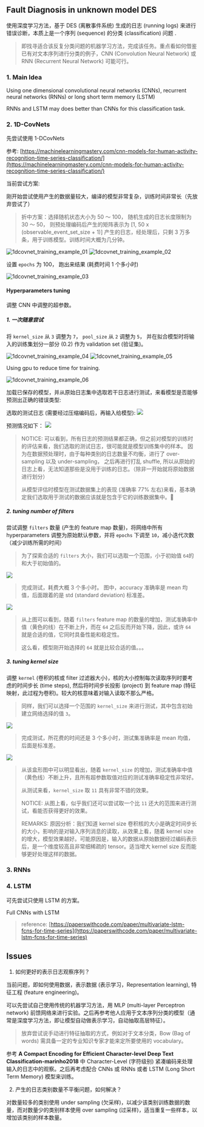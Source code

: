 
## Fault Diagnosis in unknown model DES

使用深度学习方法，基于 DES (离散事件系统) 生成的日志 (running logs) 来进行错误诊断，本质上是一个序列 (sequence) 的分类 (classification) 问题 .

> 即找寻适合该反复分类问题的机器学习方法，完成该任务。重点看如何借鉴已有对文本序列进行分类的例子，CNN (Convolution Neural Network) 或 RNN (Recurrent Neural Network) 可能可行。


### 1. Main Idea

Using one dimensional convolutional neural networks (CNNs), recurrent neural networks (RNNs) or long short term memory (LSTM)

RNNs and LSTM may does better than CNNs for this classification task.

### 2. 1D-CovNets

先尝试使用 1-DCovNets

参考: [https://machinelearningmastery.com/cnn-models-for-human-activity-recognition-time-series-classification/](https://machinelearningmastery.com/cnn-models-for-human-activity-recognition-time-series-classification/)

当前尝试方案:

刚开始尝试使用产生的数据量较大，编译的模型非常复杂，训练时间非常长（先放弃尝试了）

> 折中方案：选择随机状态大小为 50 ～ 100， 随机生成的日志长度限制为 30 ～ 50， 则预处理编码后产生的矩阵表示为 [1, 50 x (observable_event_set_size + 1)\]
> 产生的日志，经处理后，只剩 3 万多条，用于训练模型。训练时间大概为几分钟。

![1dcovnet_training_example_01](./images/1dcovnet_training_test_01.png)
![1dcovnet_training_example_02](./images/1dcovnet_training_test_02.png)

设置 ``epochs`` 为 100， 跑出来结果 (耗费时间 1 个多小时)

![1dcovnet_training_example_03](./images/1dcovnet_training_test_03_100-epochs.png)

#### Hyperparameters tuning

调整 CNN 中调整的超参数。

##### 1. 一次随意尝试

将 ``kernel_size`` 从 ``3`` 调整为 ``7``， ``pool_size`` 从 ``2`` 调整为 ``5``， 并在拟合模型时将输入的训练集划分一部分 (0.2) 作为 validation set (验证集)。

![1dcovnet_training_example_04](./images/1dcovnet_training_test_03_100-epochs_kernel_pool_size_changed_test_01_model.png)
![1dcovnet_training_example_05](./images/1dcovnet_training_test_03_100-epochs_kernel_pool_size_changed_test_01_training_result.png)

Using gpu to reduce time for training.

![1dcovnet_training_example_06](./images/1dcovnet_training_test_03_100-epochs_kernel_pool_size_changed_test_01_training_result_using_gpu.png)

加载已保存的模型，并从原始日志集中选取若干日志进行测试，来看模型是否能够预测出正确的错误类型:

选取的测试日志 (需要经过压缩编码后，再输入给模型):
![](./images/1dcovnet_training_test_03_100-epochs_prediction_test_01_test_logs.png)

预测情况如下：
![](./images/1dcovnet_training_test_03_100-epochs_prediction_test_01.png)

> NOTICE: 可以看到，所有日志的预测结果都正确，但之前对模型的训练时的评估来看，我们选取的测试日志，很可能就是模型训练集中的样本。
> 因为在数据预处理时，由于每种类别的日志数量不均衡，进行了 over-sampling 以及 under-sampling， 之后再进行打乱 shuffle, 所以从原始的日志上看，无法知道那些是没用于训练的日志。（除非一开始就将原始数据进行划分）
>
> 从模型评估时模型在测试数据集上的表现 (准确率 77% 左右)来看，基本确定我们选取用于测试的数据应该就是包含于它的训练数据集中。🤔

##### 2. tuning number of filters

尝试调整 ``filters`` 数量 (产生的 feature map 数量)，将网络中所有 hyperparameters 调整为原始默认参数，并将 ``epochs`` 下调至 ``10``，减小迭代次数（减少训练所需的时间）
> 为了探索合适的 ``filters`` 大小，我们可以选取一个范围，小于初始值 ``64``的和大于初始值的。

![](./images/1dcovnet_training_test_04_filters_tuning_01.png)
> 完成测试，耗费大概 3 个多小时。 图中，accuracy 准确率是 mean 均值，后面跟着的是 std (standard deviation) 标准差。

![](./images/1dcovnet_training_test_04_filters_tuning_exp_cnn_filters.png)
> 从上图可以看到，随着 ``filters`` feature map 的数量的增加，测试准确率中值（黄色的线）在不断上升，而在 ``64`` 之后反而开始下降，因此，或许 ``64`` 就是合适的值，它同时具备性能和稳定性。
>
> 这么看，模型刚开始选择的 ``64`` 就是比较合适的值。。。

##### 3. tuning kernel size

调整 ``kernel`` (卷积的核或 filter 过滤器大小)，核的大小控制每次读取序列时要考虑的时间步长 (time steps), 然后将时间步长投影 (project) 到 feature map (特征映射，此过程为卷积)。较大的核意味着对输入读取不那么严格。
> 同样，我们可以选择一个范围的 ``kernel_size`` 来进行测试，其中包含初始建立网络选择的值 ``3``。

![](./images/1dconvnet_training_test_05_kernel_size_01.png)
> 完成测试，所花费的时间还是 3 个多小时，测试集准确率是 mean 均值，后面是标准差。

![](./images/1dconvnet_traning_test_05_kernel_size_02_exp_cnn_kernel.png)
> 从该盒形图中可以明显看出，随着 ``kernel_size`` 的增加，测试准确率中值（黄色线）不断上升，且所有超参数取值对应的测试准确率稳定性非常好。
>
> 从测试来看，``kernel_size`` 取 ``11`` 具有非常不错的效果。
>
> NOTICE: 从图上看，似乎我们还可以尝试取一个比 ``11`` 还大的范围来进行测试，看能否获得更好的效果。
>
> REMARKS: 原因分析：我们知道 kernel size 卷积核的大小是确定时间步长的大小，影响的是对输入序列消息的读取，从效果上看，随着 kernel size 的增大，模型效果越好。可能原因是，输入的数据从原始数据经过编码表示后，是一个维度较高且非常细稀疏的 tensor。适当增大 kernel size 反而能够更好处理这样的数据。

### 3. RNNs

### 4. LSTM

可先尝试只使用 LSTM 的方案。

Full CNNs with LSTM 

> reference: [https://paperswithcode.com/paper/multivariate-lstm-fcns-for-time-series](https://paperswithcode.com/paper/multivariate-lstm-fcns-for-time-series)

## Issues

1. 如何更好的表示日志观察序列？

当前问题，即如何使用数据，表示数据 (表示学习，Representation learning), 特征工程 (feature engineering)。

可以先尝试自己使用传统的机器学习方法，用 MLP (multi-layer Perceptron network) 前馈网络来进行实验。之后再参考他人应用于文本序列分类的模型（通常是深度学习方法，即让模型自动做表示学习，自动抽取高层特征）。

> 放弃尝试说手动进行特征抽取的方式，例如对于文本分类，Bow (Bag of words) 需具备一定的专业知识专家才能来定所要使用的 vocabulary。


参考 **A Compact Encoding for Efficient Character-level Deep Text Classification-marinho2018** 中 Character-Level (字符级别) 紧凑编码来处理输入的日志中的观察。之后再考虑配合 CNNs 或 RNNs 或者 LSTM (Long Short Term Memory) 模型来训练。

2. 产生的日志类别数量不平衡问题，如何解决？

对数量较多的类别使用 under sampling (欠采样)，以减少该类别训练数据的数量，而对数量少的类别样本使用 over sampling (过采样)，适当重复一些样本，以增加该类别的样本数量。